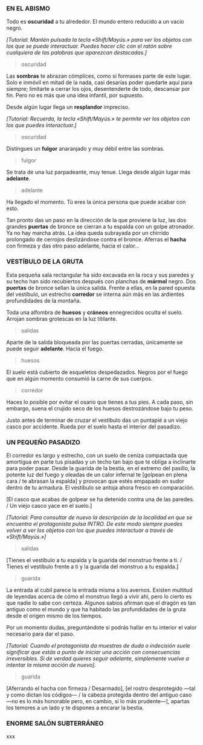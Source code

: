 ### EN EL ABISMO

Todo es **oscuridad** a tu alrededor. El mundo entero reducido a un vacío negro.

*[Tutorial: Mantén pulsada la tecla «Shift/Mayús.» para ver los objetos con los que se puede interactuar. Puedes hacer clic con el ratón sobre cualquiera de las palabras que aparezcan destacadas.]*

> oscuridad

Las **sombras** te abrazan cómplices, como si formases parte de este lugar. Solo e inmóvil en mitad de la nada, casi desarías poder quedarte aquí para siempre; limitarte a cerrar los ojos, desentenderte de todo, descansar por fin. Pero no es más que una idea infantil, por supuesto.

Desde algún lugar llega un **resplandor** impreciso.

*[Tutorial: Recuerda, la tecla «Shift/Mayús.» te permite ver los objetos con los que puedes interactuar.]*

> oscuridad

Distingues un **fulgor** anaranjado y muy débil entre las sombras.

> fulgor

Se trata de una luz parpadeante, muy tenue. Llega desde algún lugar más **adelante**.

> adelante

Ha llegado el momento. Tú eres la única persona que puede acabar con esto.

Tan pronto das un paso en la dirección de la que proviene la luz, las dos grandes **puertas** de bronce se cierran a tu espalda con un golpe atronador. Ya no hay marcha atrás. La idea queda subrayada por un chirrido prolongado de cerrojos deslizándose contra el bronce. Aferras el **hacha** con firmeza y das otro paso adelante, hacia el calor…



### VESTÍBULO DE LA GRUTA

Esta pequeña sala rectangular ha sido excavada en la roca y sus paredes y su techo han sido recubiertos después con planchas de **mármol** negro. Dos **puertas** de bronce sellan la única salida. Frente a ellas, en la pared opuesta del vestíbulo, un estrecho **corredor** se interna aún más en las ardientes profundidades de la montaña.

Toda una alfombra de **huesos** y **cráneos** ennegrecidos oculta el suelo. Arrojan sombras grotescas en la luz titilante.

> salidas

Aparte de la salida bloqueada por las puertas cerradas, únicamente se puede seguir **adelante**. Hacia el fuego.

> huesos

El suelo está cubierto de esqueletos despedazados. Negros por el fuego que en algún momento consumió la carne de sus cuerpos.

> corredor

Haces lo posible por evitar el osario que tienes a tus pies. A cada paso, sin embargo, suena el crujido seco de los huesos destrozándose bajo tu peso.

Justo antes de terminar de cruzar el vestíbulo das un puntapié a un viejo casco por accidente. Rueda por el suelo hasta el interior del pasadizo.



### UN PEQUEÑO PASADIZO

El corredor es largo y estrecho, con un suelo de ceniza compactada que amortigua en parte tus pisadas y un techo tan bajo que te obliga a inclinarte para poder pasar. Desde la guarida de la bestia, en el extremo del pasillo, la potente luz del fuego y oleadas de un calor infernal te [golpean en plena cara / te abrasan la espalda] y provocan que estés empapado en sudor dentro de tu armadura. El vestíbulo se antoja ahora fresco en comparación.

[El casco que acabas de golpear se ha detenido contra una de las paredes. / Un viejo casco yace en el suelo.]

*[Tutorial: Para consultar de nuevo la descripción de la localidad en que se encuentra el protagonista pulsa INTRO. De este modo siempre puedes volver a ver los objetos con los que puedes interactuar a través de «Shift/Mayús.»]*

> salidas

[Tienes el vestíbulo a tu espalda y la guarida del monstruo frente a ti. / Tienes el vestíbulo frente a ti y la guarida del monstruo a tu espalda.]

> guarida

La entrada al cubil parece la entrada misma a los avernos. Existen multitud de leyendas acerca de cómo el monstruo llegó a vivir ahí, pero lo cierto es que nadie lo sabe con certeza. Algunos sabios afirman que el dragón es tan antiguo como el mundo y que ha habitado las profundidades de la gruta desde el origen mismo de los tiempos.

Por un momento dudas, preguntándote si podrás hallar en tu interior el valor necesario para dar el paso.

*[Tutorial: Cuando el protagonista da muestras de duda o indecisión suele significar que estás a punto de iniciar una acción con consecuencias irreversibles. Si de verdad quieres seguir adelante, simplemente vuelve a intentar la misma acción de nuevo].*

> guarida

[Aferrando el hacha con firmeza / Desarmado], [el rostro desprotegido —tal y como dictan los códigos— / la cabeza protegida dentro del antiguo caso —no es lo más honorable pero, en cambio, sí lo más prudente—], apartas los temores a un lado y te dispones a encarar la bestia.



### ENORME SALÓN SUBTERRÁNEO

xxx

